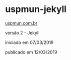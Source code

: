 # uspmun-jekyll

[uspmun.com.br](https://uspmun.com.br)

versão 2 - Jekyll

iniciado em 07/03/2019

publicado em 12/03/2019
